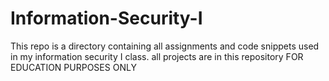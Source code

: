# Information-Security-I

This repo is a directory containing all assignments and code snippets used in my
information security I class. all projects are in this repository
FOR EDUCATION PURPOSES ONLY
